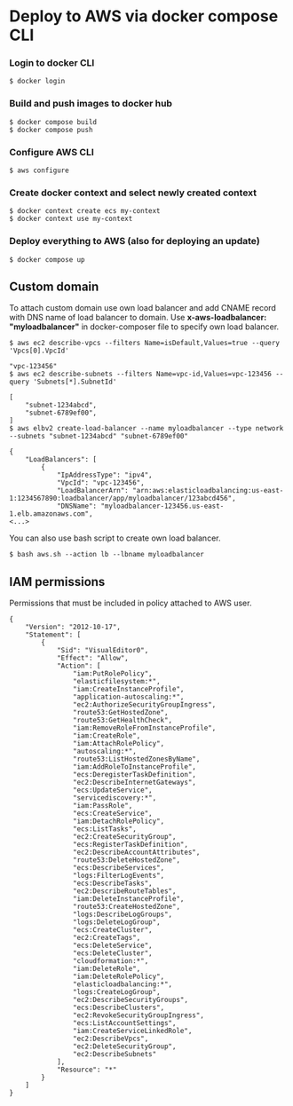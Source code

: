 # Deploy to AWS via docker compose CLI

### Login to docker CLI
```
$ docker login
```
### Build and push images to docker hub
```
$ docker compose build
$ docker compose push
```
### Configure AWS CLI
```
$ aws configure
```
### Create docker context and select newly created context
```
$ docker context create ecs my-context
$ docker context use my-context
```
### Deploy everything to AWS (also for deploying an update)
```
$ docker compose up
```
## Custom domain
To attach custom domain use own load balancer and add CNAME record with DNS name of load balancer to domain. Use **x-aws-loadbalancer: "myloadbalancer"** in docker-composer file to specify own load balancer. 
 ```
 $ aws ec2 describe-vpcs --filters Name=isDefault,Values=true --query 'Vpcs[0].VpcId'
    
 "vpc-123456"
 $ aws ec2 describe-subnets --filters Name=vpc-id,Values=vpc-123456 --query 'Subnets[*].SubnetId'
    
 [
     "subnet-1234abcd",
     "subnet-6789ef00",
 ]
 $ aws elbv2 create-load-balancer --name myloadbalancer --type network --subnets "subnet-1234abcd" "subnet-6789ef00"
    
 {
     "LoadBalancers": [
         {
             "IpAddressType": "ipv4",
             "VpcId": "vpc-123456",
             "LoadBalancerArn": "arn:aws:elasticloadbalancing:us-east-1:1234567890:loadbalancer/app/myloadbalancer/123abcd456",
             "DNSName": "myloadbalancer-123456.us-east-1.elb.amazonaws.com",
 <...>
 ```
 You can also use bash script to create own load balancer.
 ```
 $ bash aws.sh --action lb --lbname myloadbalancer
 ```
## IAM permissions
Permissions that must be included in policy attached to AWS user.

```
{
    "Version": "2012-10-17",
    "Statement": [
        {
            "Sid": "VisualEditor0",
            "Effect": "Allow",
            "Action": [
                "iam:PutRolePolicy",
                "elasticfilesystem:*",
                "iam:CreateInstanceProfile",
                "application-autoscaling:*",
                "ec2:AuthorizeSecurityGroupIngress",
                "route53:GetHostedZone",
                "route53:GetHealthCheck",
                "iam:RemoveRoleFromInstanceProfile",
                "iam:CreateRole",
                "iam:AttachRolePolicy",
                "autoscaling:*",
                "route53:ListHostedZonesByName",
                "iam:AddRoleToInstanceProfile",
                "ecs:DeregisterTaskDefinition",
                "ec2:DescribeInternetGateways",
                "ecs:UpdateService",
                "servicediscovery:*",
                "iam:PassRole",
                "ecs:CreateService",
                "iam:DetachRolePolicy",
                "ecs:ListTasks",
                "ec2:CreateSecurityGroup",
                "ecs:RegisterTaskDefinition",
                "ec2:DescribeAccountAttributes",
                "route53:DeleteHostedZone",
                "ecs:DescribeServices",
                "logs:FilterLogEvents",
                "ecs:DescribeTasks",
                "ec2:DescribeRouteTables",
                "iam:DeleteInstanceProfile",
                "route53:CreateHostedZone",
                "logs:DescribeLogGroups",
                "logs:DeleteLogGroup",
                "ecs:CreateCluster",
                "ec2:CreateTags",
                "ecs:DeleteService",
                "ecs:DeleteCluster",
                "cloudformation:*",
                "iam:DeleteRole",
                "iam:DeleteRolePolicy",
                "elasticloadbalancing:*",
                "logs:CreateLogGroup",
                "ec2:DescribeSecurityGroups",
                "ecs:DescribeClusters",
                "ec2:RevokeSecurityGroupIngress",
                "ecs:ListAccountSettings",
                "iam:CreateServiceLinkedRole",
                "ec2:DescribeVpcs",
                "ec2:DeleteSecurityGroup",
                "ec2:DescribeSubnets"
            ],
            "Resource": "*"
        }
    ]
}
```